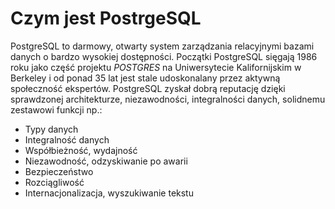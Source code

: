# Czym jest PostrgeSQL
PostgreSQL to darmowy, otwarty system zarządzania relacyjnymi bazami danych o bardzo wysokiej dostępności. Początki PostgreSQL sięgają 1986 roku jako część projektu _POSTGRES_ na Uniwersytecie Kalifornijskim w Berkeley i od ponad 35 lat jest stale udoskonalany przez aktywną społeczność ekspertów. PostgreSQL zyskał dobrą reputację dzięki sprawdzonej architekturze, niezawodności, integralności danych, solidnemu zestawowi funkcji np.:
* Typy danych
* Integralność danych
* Współbieżność, wydajność
* Niezawodność, odzyskiwanie po awarii
* Bezpieczeństwo
* Rozciągliwość
* Internacjonalizacja, wyszukiwanie tekstu
